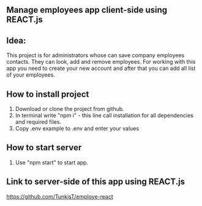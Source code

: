 ## Manage employees app client-side using REACT.js

## Idea:
This project is for administrators whose can save company employees contacts.
They can look, add and remove employees.
For working with this app you need to create your new account and after that you can add all list of your employees.

## How to install project
1. Download or clone the project from github.
2. In terminal write "npm i" - this line call installation for all dependencies and required files.
3. Copy .env example to .env and enter your values

## How to start server
1. Use "npm start" to start app.

## Link to server-side of this app using REACT.js
https://github.com/TunkisT/employe-react
